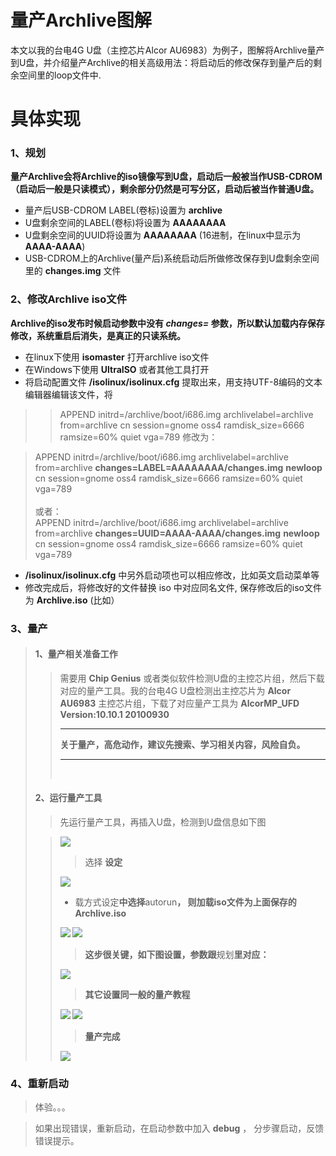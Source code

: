 # 量产Archlive图解 #

本文以我的台电4G U盘（主控芯片Alcor AU6983）为例子，图解将Archlive量产到U盘，并介绍量产Archlive的相关高级用法：将启动后的修改保存到量产后的剩余空间里的loop文件中.


# 具体实现 #

### 1、规划 ###
**量产Archlive会将Archlive的iso镜像写到U盘，启动后一般被当作USB-CDROM（启动后一般是只读模式），剩余部分仍然是可写分区，启动后被当作普通U盘。**

  * 量产后USB-CDROM LABEL(卷标)设置为 **archlive**
  * U盘剩余空间的LABEL(卷标)将设置为 **AAAAAAAA**
  * U盘剩余空间的UUID将设置为 **AAAAAAAA** (16进制，在linux中显示为 **AAAA-AAAA**)
  * USB-CDROM上的Archlive(量产后)系统启动后所做修改保存到U盘剩余空间里的 **changes.img** 文件

### 2、修改Archlive iso文件 ###
**Archlive的iso发布时候启动参数中没有 _changes=_ 参数，所以默认加载内存保存修改，系统重启后消失，是真正的只读系统。**
  * 在linux下使用 **isomaster** 打开archlive iso文件
  * 在Windows下使用 **UltraISO** 或者其他工具打开
  * 将启动配置文件 **/isolinux/isolinux.cfg** 提取出来，用支持UTF-8编码的文本编辑器编辑该文件，将
> > APPEND initrd=/archlive/boot/i686.img archlivelabel=archlive from=archlive cn session=gnome oss4 ramdisk\_size=6666 ramsize=60% quiet vga=789
> > 修改为：<br>
<blockquote>APPEND initrd=/archlive/boot/i686.img archlivelabel=archlive from=archlive <b>changes=LABEL=AAAAAAAA/changes.img</b> <b>newloop</b> cn session=gnome oss4 ramdisk_size=6666 ramsize=60% quiet vga=789<br>
<br>或者：<br>
APPEND initrd=/archlive/boot/i686.img archlivelabel=archlive from=archlive <b>changes=UUID=AAAA-AAAA/changes.img</b> <b>newloop</b> cn session=gnome oss4 ramdisk_size=6666 ramsize=60% quiet vga=789<br>
</blockquote><ul><li><b>/isolinux/isolinux.cfg</b> 中另外启动项也可以相应修改，比如英文启动菜单等<br>
</li><li>修改完成后，将修改好的文件替换 iso 中对应同名文件, 保存修改后的iso文件为 <b>Archlive.iso</b> (比如）</li></ul>

<h3>3、量产</h3>
<blockquote><h4>1、量产相关准备工作</h4>
<blockquote>需要用 <b>Chip Genius</b> 或者类似软件检测U盘的主控芯片组，然后下载对应的量产工具。我的台电4G U盘检测出主控芯片为 <b>Alcor AU6983</b> 主控芯片组，下载了对应量产工具为 <b>AlcorMP_UFD Version:10.10.1 20100930</b>
<br>

<hr>

<b>关于量产，高危动作，建议先搜索、学习相关内容，风险自负。</b><br>

<hr>

<br>
</blockquote><h4>2、运行量产工具</h4>
<blockquote>先运行量产工具，再插入U盘，检测到U盘信息如下图<br>
</blockquote><blockquote><img src='http://archlive.googlecode.com/hg/screenshots/Flash/Flash-01.jpg' />
<blockquote>选择 <b>设定</b>
</blockquote><img src='http://archlive.googlecode.com/hg/screenshots/Flash/Flash-02.jpg' />
<ul><li>载方式设定<b>中选择</b>autorun<b>， 则加载iso文件为上面保存的 Archlive.iso<br>
</li></ul><img src='http://archlive.googlecode.com/hg/screenshots/Flash/Flash-03.jpg' />
<img src='http://archlive.googlecode.com/hg/screenshots/Flash/Flash-04.jpg' />
<blockquote>这步很关键，如下图设置，参数跟</b>规划<b>里对应：<br>
</blockquote><img src='http://archlive.googlecode.com/hg/screenshots/Flash/Flash-05.jpg' />
<blockquote>其它设置同一般的量产教程<br>
</blockquote><img src='http://archlive.googlecode.com/hg/screenshots/Flash/Flash-06.jpg' />
<img src='http://archlive.googlecode.com/hg/screenshots/Flash/Flash-07.jpg' />
<blockquote>量产完成<br>
</blockquote><img src='http://archlive.googlecode.com/hg/screenshots/Flash/Flash-08.jpg' /></blockquote></blockquote></b>

<h3>4、重新启动</h3>
<blockquote>体验。。。<br>
</blockquote><blockquote>如果出现错误，重新启动，在启动参数中加入 <b>debug</b> ， 分步骤启动，反馈错误提示。